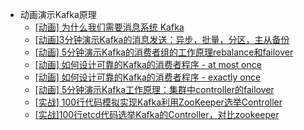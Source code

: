 
* 动画演示Kafka原理    
    * [[动画] 为什么我们需要消息系统 Kafka](https://www.ixigua.com/6814674354706579982?id=6816315505003987459&logTag=HKjx9x3DGCesHZ2CBiJ7Z)
    * [[动画]3分钟演示Kafka的消息发送：异步，批量，分区，主从备份](https://www.ixigua.com/6814674354706579982?id=6814661888530448907&logTag=3qcveIcDmeWi3cwQWAqVj)
    * [[动画] 5分钟演示Kafka的消费者组的工作原理rebalance和failover](https://www.ixigua.com/6814674354706579982?id=6816922125346013704&logTag=oh6rDT37hA3WFPGX0seiA)
    * [[动画] 如何设计可靠的Kafka的消费者程序 - at most once](https://www.ixigua.com/6814674354706579982?id=6817606887026983436&logTag=Z7Zqbg87pk8729dGvO1Ce)
    * [[动画] 如何设计可靠的Kafka的消费者程序 - exactly once](https://www.ixigua.com/6814674354706579982?id=6817787003426308611&logTag=s79g3qU4ONJa5Z7rnSg2P)
    * [[动画] 5分钟演示Kafka工作原理：集群中controller的failover](https://www.ixigua.com/6814674354706579982?id=6813353015202808332&logTag=RLXva5oHJQ27itl5mmy4Q)
    * [[实战] 100行代码模拟实现Kafka利用ZooKeeper选举Controller](https://www.ixigua.com/6814674354706579982?id=6819621597440115214&logTag=EKUjSILrX40MMUH16yDSh)
    * [[实战]100行etcd代码选举Kafka的Controller，对比zookeeper](https://www.ixigua.com/6814674354706579982?id=6820572308537606668&logTag=1fM5QyDXSGd9xNK46ZoEB)
